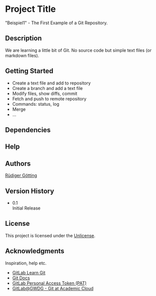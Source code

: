 # Project Title

"Beispiel1" - The First Example of a Git Repository.

## Description

We are learning a little bit of Git.
No source code but simple text files (or markdown files).

## Getting Started

* Create a text file and add to repository
* Create a branch and add a text file
* Modify files, show diffs, commit
* Fetch and push to remote repository
* Commands: status, log
* Merge
* …


## Dependencies



## Help



## Authors
 
[Rüdiger Götting](mailto:ruediger.goetting@hs-emden-leer.de)

## Version History

* 0.1  
        Initial Release

## License

This project is licensed under the [Unlicense](https://spdx.org/licenses/Unlicense.html).

## Acknowledgments

Inspiration, help etc.
* [GitLab Learn Git](https://docs.gitlab.com/ee/topics/git/)
* [Git Docs](https://git-scm.com)
* [GitLab Personal Access Token (PAT)](https://gitlab.gwdg.de/help/user/profile/personal_access_tokens.md)
* [GitLab@GWDG - Git at Academic Cloud](https://gitlab.gwdg.de)